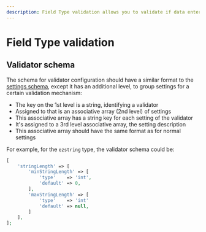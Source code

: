 ```yaml
---
description: Field Type validation allows you to validate if data entered stored in the Field conforms to the schema.
---
```


# Field Type validation

## Validator schema

The schema for validator configuration should have a similar format to the [settings schema](type_and_value.md#field-type-settings),
except it has an additional level, to group settings for a certain validation mechanism:

- The key on the 1st level is a string, identifying a validator
- Assigned to that is an associative array (2nd level) of settings
- This associative array has a string key for each setting of the validator
- It's assigned to a 3rd level associative array, the setting description
- This associative array should have the same format as for normal settings

For example, for the `ezstring` type, the validator schema could be:

``` php
[
    'stringLength' => [
        'minStringLength' => [
            'type'    => 'int',
            'default' => 0,
        ],
        'maxStringLength' => [
            'type'    => 'int'
            'default' => null,
        ]
    ],
];
```
